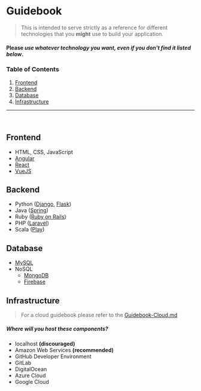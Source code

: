 # Guidebook

> This is intended to serve strictly as a reference for different technologies that you **might** use to build your application. 

#### Please _use whatever technology you want, even if you don't find it listed below_.

### Table of Contents  
1. [Frontend](#frontend)
2. [Backend](#backend)
3. [Database](#database)  
4. [Infrastructure](#infrastructure)

---  
<br/>

## Frontend
- HTML, CSS, JavaScript
- [Angular](https://angular.io/start)
- [React](https://reactjs.org/docs/create-a-new-react-app.html)
- [VueJS](https://cli.vuejs.org/guide/creating-a-project.html)

## Backend
- Python ([Django](https://docs.djangoproject.com/en/3.0/intro/tutorial01/), [Flask](https://docs.djangoproject.com/en/3.0/intro/tutorial01/))
- Java ([Spring](https://start.spring.io/))
- Ruby ([Ruby on Rails](https://guides.rubyonrails.org/getting_started.html))
- PHP ([Laravel](https://laravel.com/docs/4.2/quick))
- Scala ([Play](https://www.playframework.com/getting-started))


## Database
- [MySQL](https://dev.mysql.com/doc/mysql-getting-started/en/)
- NoSQL
    - [MongoDB](https://mongodb.github.io/node-mongodb-native/3.4/quick-start/quick-start/)
    - [Firebase](https://firebase.google.com/docs/web/setup)

## Infrastructure

> For a cloud guidebook please refer to the [Guidebook-Cloud.md](Guidebook-Cloud.md)

##### Where will you host these components?
- localhost **(discouraged)**
- Amazon Web Services **(recommended)**
- GitHub Developer Environment
- GitLab 
- DigitalOcean
- Azure Cloud
- Google Cloud
